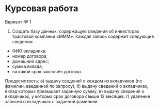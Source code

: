 # Курсовая работа


Вариант № 1

1.	Создать базу данных, содержащую сведения об инвесторах трастовой компании «MMM». Каждая запись содержит следующие сведения:
-	ФИО вкладчика;
-	номер договора;
-	домашний адрес;
-	сумма вклада;
-	на какой срок заключён договор.

Предусмотреть:
а) выдачу сведений о каждом из вкладчиков (по фамилии, введенной по запросу);
б) выдачу сведений о вкладчиках, вклад которых превышает заданную сумму;
в) выдачу сведений о вкладчиках, у которых срок договора свыше 12 месяцев.
г) удаление записей о вкладчиках с заданной фамилией
